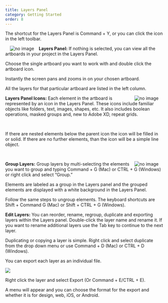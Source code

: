 ```yaml
---
title: Layers Panel
category: Getting Started
order: 8
---
```


The shortcut for the Layers Panel is Command + Y, or you can click the  icon in the left toolbar.

<img style="padding: 0px 15px; float: left" src="https://iwilfried.github.io/Adobe-XD-eBook/images/XD-Layers-01.png" alt="no image" />**Layers Panel:** If nothing is selected, you can view all the artboards in your project in the Layers Panel. 

Choose the single artboard you want to work with and double click the artboard icon. 

Instantly the screen pans and zooms in on your chosen artboard. 

All the layers for that particular artboard are listed in the left column.

<img style="padding: 0px 15px; float: right" src="https://iwilfried.github.io/Adobe-XD-eBook/images/XD-Layers-02.png" alt="no image" />**Layers Panel Icons:** Each element in the artboard is represented by an icon in the Layers Panel. These icons include familiar objects like folders, text, images, shapes, etc. It also includes boolean operations, masked groups and, new to Adobe XD, repeat grids.
&nbsp;   

&nbsp;   

If there are nested elements below the parent icon the icon will be filled in or solid. If there are no further elements, than the icon will be a simple line object. 
&nbsp;   

&nbsp;   

<img style="padding: 0px 15px; float: right" src="https://iwilfried.github.io/Adobe-XD-eBook/images/XD-Layers-03.png" alt="no image" />**Group Layers:** Group layers by multi-selecting the elements you want to group and typing Command + G (Mac) or CTRL + G (Windows) or right click and select “Group.”  

Elements are labeled as a group in the Layers panel and the grouped elements are displayed with a white background in the Layers Panel.

Follow the same steps to ungroup elements. The keyboard shortcuts are Shift + Command G (Mac) or Shift + CTRL + G (Windows).
 
**Edit Layers:** You can reorder, rename, regroup, duplicate and exporting layers within the Layers panel. Double-click the layer name and rename it. If you want to rename additional layers use the Tab key to continue to the next layer.

Duplicating or copying a layer is simple. Right click and select duplicate from the drop down menu or use Command + D (Mac) or CTRL + D (Windows).

You can export each layer as an individual file.  

![](https://iwilfried.github.io/Adobe-XD-eBook/images/XD-Layers-04.png)

Right click the layer and select Export (Or Command + E/CTRL + E). 

A menu will appear and you can choose the format for the export and whether it is for design, web, iOS, or Android.
